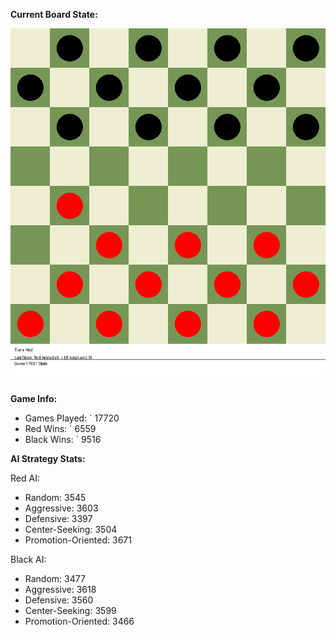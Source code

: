 
**Current Board State:**  
<!-- START_GIF -->
![Checkers Game](./checkers_game.gif)
<!-- END_GIF -->

**Game Info:**  
- Games Played: `<!-- GAMES_PLAYED --> 17720
- Red Wins: `<!-- RED_WINS --> 6559
- Black Wins: `<!-- BLACK_WINS --> 9516

<!-- AI_STATS -->
**AI Strategy Stats:**

Red AI:
- Random: 3545
- Aggressive: 3603
- Defensive: 3397
- Center-Seeking: 3504
- Promotion-Oriented: 3671

Black AI:
- Random: 3477
- Aggressive: 3618
- Defensive: 3560
- Center-Seeking: 3599
- Promotion-Oriented: 3466
